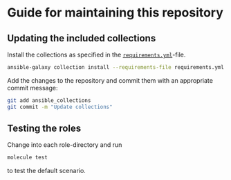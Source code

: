 # Guide for maintaining this repository

## Updating the included collections

Install the collections as specified in the [`requirements.yml`](requirements.yml)-file.

```sh
ansible-galaxy collection install --requirements-file requirements.yml
```

Add the changes to the repository and commit them with an appropriate commit message:

```sh
git add ansible_collections
git commit -m "Update collections"
```

## Testing the roles

Change into each role-directory and run

```sh
molecule test
```

to test the default scenario.
